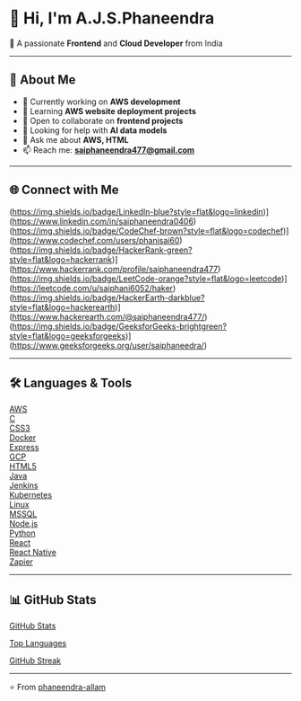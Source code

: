 # 👋 Hi, I'm A.J.S.Phaneendra  

🌟 A passionate **Frontend** and **Cloud Developer** from India  

---

## 🔭 About Me  
- 🔭 Currently working on **AWS development**  
- 🌱 Learning **AWS website deployment projects**  
- 👯 Open to collaborate on **frontend projects**  
- 🤝 Looking for help with **AI data models**  
- 💬 Ask me about **AWS, HTML**  
- 📫 Reach me: **saiphaneendra477@gmail.com**  

---

## 🌐 Connect with Me  
(https://img.shields.io/badge/LinkedIn-blue?style=flat&logo=linkedin)](https://www.linkedin.com/in/saiphaneendra0406)  
(https://img.shields.io/badge/CodeChef-brown?style=flat&logo=codechef)](https://www.codechef.com/users/phanisai60)  
(https://img.shields.io/badge/HackerRank-green?style=flat&logo=hackerrank)](https://www.hackerrank.com/profile/saiphaneendra477)  
(https://img.shields.io/badge/LeetCode-orange?style=flat&logo=leetcode)](https://leetcode.com/u/saiphani6052/haker)  
(https://img.shields.io/badge/HackerEarth-darkblue?style=flat&logo=hackerearth)](https://www.hackerearth.com/@saiphaneendra477/)  
(https://img.shields.io/badge/GeeksforGeeks-brightgreen?style=flat&logo=geeksforgeeks)](https://www.geeksforgeeks.org/user/saiphaneedra/)  

---

## 🛠️ Languages & Tools  
[AWS](https://img.shields.io/badge/AWS-orange?style=flat&logo=amazon-aws)  
[C](https://img.shields.io/badge/C-blue?style=flat&logo=c)  
[CSS3](https://img.shields.io/badge/CSS3-blue?style=flat&logo=css3)  
[Docker](https://img.shields.io/badge/Docker-blue?style=flat&logo=docker)  
[Express](https://img.shields.io/badge/Express-black?style=flat&logo=express)  
[GCP](https://img.shields.io/badge/GCP-red?style=flat&logo=google-cloud)  
[HTML5](https://img.shields.io/badge/HTML5-orange?style=flat&logo=html5)  
[Java](https://img.shields.io/badge/Java-red?style=flat&logo=openjdk)  
[Jenkins](https://img.shields.io/badge/Jenkins-lightgrey?style=flat&logo=jenkins)  
[Kubernetes](https://img.shields.io/badge/Kubernetes-blue?style=flat&logo=kubernetes)  
[Linux](https://img.shields.io/badge/Linux-black?style=flat&logo=linux)  
[MSSQL](https://img.shields.io/badge/MSSQL-blue?style=flat&logo=microsoft-sql-server)  
[Node.js](https://img.shields.io/badge/Node.js-green?style=flat&logo=node.js)  
[Python](https://img.shields.io/badge/Python-yellow?style=flat&logo=python)  
[React](https://img.shields.io/badge/React-blue?style=flat&logo=react)  
[React Native](https://img.shields.io/badge/React_Native-blue?style=flat&logo=react)  
[Zapier](https://img.shields.io/badge/Zapier-orange?style=flat&logo=zapier)  

---

## 📊 GitHub Stats  
[GitHub Stats](https://github-readme-stats.vercel.app/api?username=phaneendraallam&show_icons=true&theme=tokyonight)  

[Top Languages](https://github-readme-stats.vercel.app/api/top-langs/?username=phaneendraallam&layout=compact&theme=tokyonight)  

[GitHub Streak](https://streak-stats.demolab.com?user=phaneendraallam&theme=tokyonight&hide_border=true)  

---

⭐️ From [phaneendra-allam](https://github.com/phaneendra-allam)
